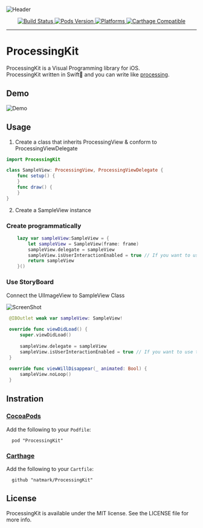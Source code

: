![Header](https://github.com/natmark/ProcessingKit/blob/master/Resources/ProcessingKit-Header.png?raw=true)

<p align="center">
    <a href="https://travis-ci.org/natmark/ProcessingKit">
        <img src="https://travis-ci.org/natmark/ProcessingKit.svg?branch=master"
             alt="Build Status">
    </a>
    <a href="https://cocoapods.org/pods/ProcessingKit">
        <img src="https://img.shields.io/cocoapods/v/ProcessingKit.svg?style=flat"
             alt="Pods Version">
    </a>
    <a href="https://github.com/natmark/ProcessingKit/">
        <img src="https://img.shields.io/cocoapods/p/ProcessingKit.svg?style=flat"
             alt="Platforms">
    </a>
    <a href="https://github.com/Carthage/Carthage">
        <img src="https://img.shields.io/badge/Carthage-compatible-brightgreen.svg?style=flat"
             alt="Carthage Compatible">
    </a>
</p>

----------------

# ProcessingKit
ProcessingKit is a Visual Programming library for iOS.  
ProcessingKit written in Swift🐧 and you can write like [processing](https://github.com/processing/processing).

## Demo
![Demo](https://github.com/natmark/ProcessingKit/blob/master/Resources/demo.gif?raw=true)

## Usage
1. Create a class that inherits ProcessingView & conform to ProcessingViewDelegate

```Swift
import ProcessingKit

class SampleView: ProcessingView, ProcessingViewDelegate {
    func setup() {
    }
    func draw() {
    }
}
```

2. Create a SampleView instance
### Create programmatically
```Swift
    lazy var sampleView:SampleView = {
        let sampleView = SampleView(frame: frame)
        sampleView.delegate = sampleView
        sampleView.isUserInteractionEnabled = true // If you want to use touch events
        return sampleView
    }()
```

### Use StoryBoard

Connect the UIImageView to SampleView Class 

![ScreenShot](https://github.com/natmark/ProcessingKit/blob/master/Resources/Storyboard-Usage.png?raw=true)

```Swift
 @IBOutlet weak var sampleView: SampleView!
 
 override func viewDidLoad() {
     super.viewDidLoad()
     
     sampleView.delegate = sampleView
     sampleView.isUserInteractionEnabled = true // If you want to use touch events
 }
 
 override func viewWillDisappear(_ animated: Bool) { 
     sampleView.noLoop()
 } 
```

## Instration

### [CocoaPods](http://cocoadocs.org/docsets/ProcessingKit/)
Add the following to your `Podfile`:
```
  pod "ProcessingKit"
```

### [Carthage](https://github.com/Carthage/Carthage)
Add the following to your `Cartfile`:
```
  github "natmark/ProcessingKit"
```

## License
ProcessingKit is available under the MIT license. See the LICENSE file for more info.
